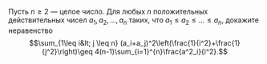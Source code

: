 Пусть $n\ge 2$ — целое число.  Для любых $n$ положительных действительных чисел $a_1, a_2, \ldots, a_n$ таких, что $a_1\leq a_2 \leq \ldots \leq a_n ,$ докажите неравенство
$$\sum_{1\leq i&lt; j \leq n} (a_i+a_j)^2\left(\frac{1}{i^2}+\frac{1}{j^2}\right)\geq 4(n-1)\sum_{i=1}^{n}\frac{a^2_i}{i^2}.$$